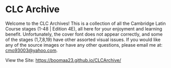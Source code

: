 # CLC Archive
Welcome to the CLC Archives! This is a collection of all the Cambridge Latin Course stages (1-48 | Edition 4E), all here for your enjoyment and learning benefit. Unfortunately, the cover font does not appear correctly, and some of the stages (1,7,8,19) have other assorted visual issues. If you would like any of the source images or have any other questions, please email me at: <a href="mailto:cmo93003@yahoo.com">cmo93003@yahoo.com</a>.

View the Site: https://boomaa23.github.io/CLCArchive/